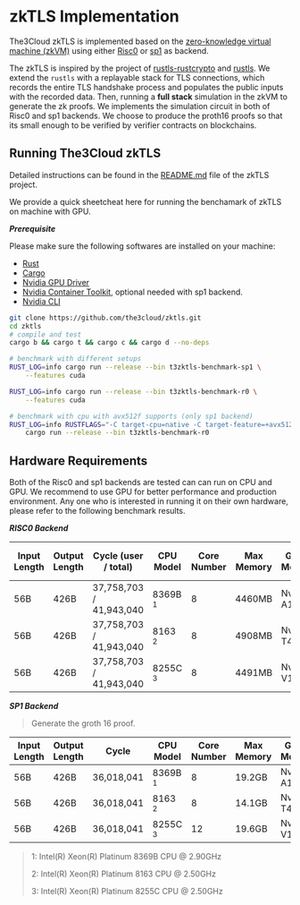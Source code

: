 # zkTLS Implementation

The3Cloud zkTLS is implemented based on the [zero-knowledge virtual machine (zkVM)](https://dev.risczero.com/api/zkvm/zkvm-specification) using either [Risc0](https://risczero.com/) or [sp1](https://github.com/succinctlabs/sp1) as backend.


The zkTLS is inspired by the project of [rustls-rustcrypto](https://github.com/RustCrypto/rustls-rustcrypto) and [rustls](https://github.com/rustls/rustls). We extend the `rustls` with a replayable stack for TLS connections, which records the entire TLS handshake process and populates the public inputs with the recorded data. Then, running a **full stack** simulation in the zkVM to generate the zk proofs. We implements the simulation circuit in both of Risc0 and sp1 backends. We choose to produce the proth16 proofs so that its small enough to be verified by verifier contracts on blockchains.

## Running The3Cloud zkTLS

Detailed instructions can be found in the [README.md](https://github.com/the3cloud/zktls/blob/main/README.md) file of the zkTLS project.

We provide a quick sheetcheat here for running the benchamark of zkTLS on machine with GPU.

***Prerequisite***

Please make sure the following softwares are installed on your machine:

- [Rust](https://www.rust-lang.org/tools/install)
- [Cargo](https://doc.rust-lang.org/cargo/getting-started/installation.html)
- [Nvidia GPU Driver](https://developer.nvidia.com/cuda-downloads)
- [Nvidia Container Toolkit](https://docs.nvidia.com/datacenter/cloud-native/container-toolkit/install-guide.html), optional needed with sp1 backend.
- [Nvidia CLI](https://developer.nvidia.com/cli)


```sh
git clone https://github.com/the3cloud/zktls.git
cd zktls
# compile and test
cargo b && cargo t && cargo c && cargo d --no-deps

# benchmark with different setups
RUST_LOG=info cargo run --release --bin t3zktls-benchmark-sp1 \
	--features cuda

RUST_LOG=info cargo run --release --bin t3zktls-benchmark-r0 \
	--features cuda

# benchmark with cpu with avx512f supports (only sp1 backend)
RUST_LOG=info RUSTFLAGS="-C target-cpu=native -C target-feature=+avx512f" \
	cargo run --release --bin t3zktls-benchmark-r0
```

## Hardware Requirements

Both of the Risc0 and sp1 backends are tested can can run on CPU and GPU. We recommend to use GPU for better performance and production environment. Any one who is interested in running it on their own hardware, please refer to the following benchmark results.

***RISC0 Backend***

<!-- > Generate the groth 16 proof. -->

| Input Length | Output Length | Cycle (user / total)    | CPU Model          | Core Number | Max Memory | GPU Model   | Max GPU Memory | Proof Time     |
| ------------ | ------------- | ----------------------- | ------------------ | ----------- | ---------- | ----------- | -------------- | -------------- |
| 56B          | 426B          | 37,758,703 / 41,943,040 | 8369B <sup>1</sup> | 8           | 4460MB     | Nvidia A10  | 9246MiB        | 282.295366971s |
| 56B          | 426B          | 37,758,703 / 41,943,040 | 8163 <sup>2</sup>  | 8           | 4908MB     | Nvidia T4   | 8605MiB        | 426.617830981s |
| 56B          | 426B          | 37,758,703 / 41,943,040 | 8255C <sup>3</sup> | 8           | 4491MB     | Nvidia V100 | 9983MiB        | 324.583163623s |


***SP1 Backend***

> Generate the groth 16 proof.

| Input Length | Output Length | Cycle      | CPU Model          | Core Number | Max Memory | GPU Model   | Max GPU Memory | Proof Time     |
| ------------ | ------------- | ---------- | ------------------ | ----------- | ---------- | ----------- | -------------- | -------------- |
| 56B          | 426B          | 36,018,041 | 8369B <sup>1</sup> | 8           | 19.2GB     | Nvidia A10  | 14682MiB       | 174.762700752s |
| 56B          | 426B          | 36,018,041 | 8163 <sup>2</sup>  | 8           | 14.1GB     | Nvidia T4   | 13725MiB       | 464.79359922s  |
| 56B          | 426B          | 36,018,041 | 8255C <sup>3</sup> | 12          | 19.6GB     | Nvidia V100 | 14747MiB       | 182.572047771s |

<!-- ***Comments*** -->

> 1: Intel(R) Xeon(R) Platinum 8369B CPU @ 2.90GHz
>
> 2: Intel(R) Xeon(R) Platinum 8163 CPU @ 2.50GHz
>
> 3: Intel(R) Xeon(R) Platinum 8255C CPU @ 2.50GHz
